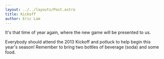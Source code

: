 ```yaml
---
layout: ../../layouts/Post.astro
title: Kickoff
author: Eric Lam
---
```

It's that time of year again, where the new game will be presented to us.

Everybody should attend the 2013 Kickoff and potluck to help begin this year's season! Remember to bring two bottles of beverage (soda) and some food.
